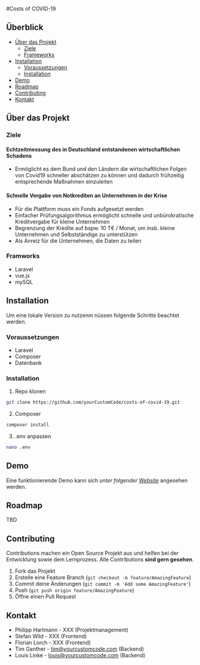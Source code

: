 #Costs of COVID-19


## Überblick

* [Über das Projekt](#about-the-project)
  * [Ziele](#ziele)
  * [Frameworks](#frameworks)
* [Installation](#getting-started)
  * [Voraussetzungen](#voraussetzungen)
  * [Installation](#installation)
* [Demo](#demo)
* [Roadmap](#roadmap)
* [Contributing](#contributing)
* [Kontakt](#kontakt)




## Über das Projekt

### Ziele

#### Echtzeitmessung des in Deutschland entstandenen wirtschaftlichen Schadens

* Ermöglicht es dem Bund und den Ländern die wirtschaftlichen Folgen von Covid19 schneller abschätzen zu können und dadurch frühzeitig entsprechende Maßnahmen einzuleiten

#### Schnelle Vergabe von Notkrediten an Unternehmen in der Krise

* Für die Plattform muss ein Fonds aufgesetzt werden
* Einfacher Prüfungsalgorithmus ermöglicht schnelle und unbürokratische Kreditvergabe für kleine Unternehmen
* Begrenzung der Kredite auf bspw. 10 T€ / Monat, um insb. kleine Unternehmen und Selbstständige zu unterstützen
* Als Anreiz für die Unternehmen, die Daten zu teilen

### Framworks

* Laravel
* vue.js
* mySQL




## Installation

Um eine lokale Version zu nutzenm nüssen folgende Schritte beachtet werden.

### Voraussetzungen

* Laravel
* Composer
* Datenbank

### Installation

1. Repo klonen
```sh
git clone https://github.com/yourCustomCode/costs-of-covid-19.git
```
2. Composer
```sh
composer install
```
3. .env anpassen
```sh
nano .env
```




## Demo

Eine funktionierende Demo kann sich _unter folgender [Website](https://costsofcovid-19.cloud.ycc-serv.com/)_ angesehen werden.




## Roadmap

TBD




## Contributing

Contributions machen ein Open Source Projekt aus und helfen bei der Entwicklung sowie dem Lernprozess. Alle Contributions **sind gern gesehen**.

1. Fork das Projekt
2. Erstelle eine Feature Branch (`git checkout -b feature/AmazingFeature`)
3. Commit deine Änderungen (`git commit -m 'Add some AmazingFeature'`)
4. Push (`git push origin feature/AmazingFeature`)
5. Öffne einen Pull Request



## Kontakt

* Philipp Hartmann - XXX (Projektmanagement)
* Stefan Wild - XXX (Frontend)
* Florian Lorch - XXX (Frontend)
* Tim Ganther - tim@yourcustomcode.com (Backend)
* Louis Linke - louis@yourcustomcode.com (Backend)
